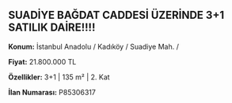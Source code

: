 ## SUADİYE BAĞDAT CADDESİ ÜZERİNDE 3+1 SATILIK DAİRE!!!!

**Konum:** İstanbul Anadolu / Kadıköy / Suadiye Mah. /

**Fiyat:** 21.800.000 TL

**Özellikler:** 3+1 | 135 m² | 2. Kat

**İlan Numarası:** P85306317
